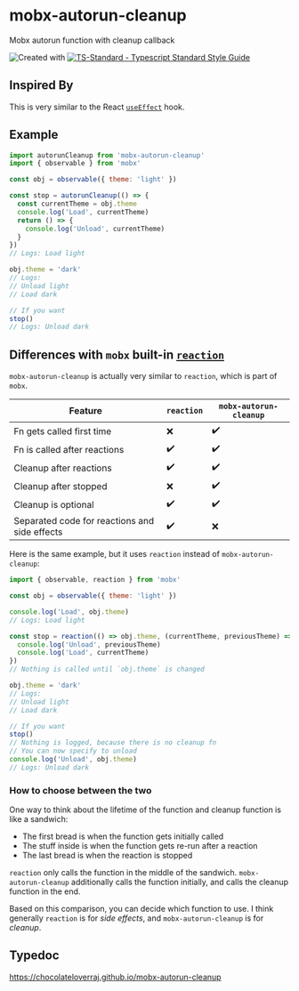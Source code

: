 # mobx-autorun-cleanup
Mobx autorun function with cleanup callback

![Created with ](https://img.shields.io/badge/Created%20with-@programmerraj/create-3cb371?style=flat)
[![TS-Standard - Typescript Standard Style Guide](https://badgen.net/badge/code%20style/ts-standard/blue?icon=typescript)](https://github.com/standard/ts-standard)

## Inspired By
This is very similar to the React [`useEffect`](https://reactjs.org/docs/hooks-effect.html#effects-with-cleanup) hook.
      
## Example
```js
import autorunCleanup from 'mobx-autorun-cleanup'
import { observable } from 'mobx'

const obj = observable({ theme: 'light' })

const stop = autorunCleanup(() => {
  const currentTheme = obj.theme
  console.log('Load', currentTheme)
  return () => {
    console.log('Unload', currentTheme)
  }
})
// Logs: Load light

obj.theme = 'dark'
// Logs:
// Unload light
// Load dark

// If you want
stop()
// Logs: Unload dark
```

## Differences with `mobx` built-in [`reaction`](https://mobx.js.org/reactions.html#reaction)
`mobx-autorun-cleanup` is actually very similar to `reaction`, which is part of `mobx`.

Feature | `reaction` | `mobx-autorun-cleanup`
--- | --- | ---
Fn gets called first time | ❌ | ✔️
Fn is called after reactions | ✔️ | ✔️
Cleanup after reactions | ✔️ | ✔️
Cleanup after stopped | ❌ | ✔️
Cleanup is optional | ✔️ | ✔️
Separated code for reactions and side effects | ✔️ | ❌

Here is the same example, but it uses `reaction` instead of `mobx-autorun-cleanup`:
```js
import { observable, reaction } from 'mobx'

const obj = observable({ theme: 'light' })

console.log('Load', obj.theme)
// Logs: Load light

const stop = reaction(() => obj.theme, (currentTheme, previousTheme) => {
  console.log('Unload', previousTheme)
  console.log('Load', currentTheme)
})
// Nothing is called until `obj.theme` is changed

obj.theme = 'dark'
// Logs:
// Unload light
// Load dark

// If you want
stop()
// Nothing is logged, because there is no cleanup fn
// You can now specify to unload
console.log('Unload', obj.theme)
// Logs: Unload dark
```

### How to choose between the two
One way to think about the lifetime of the function and cleanup function is like a sandwich:

- The first bread is when the function gets initially called
- The stuff inside is when the function gets re-run after a reaction
- The last bread is when the reaction is stopped

`reaction` only calls the function in the middle of the sandwich. `mobx-autorun-cleanup` additionally calls the function initially, and calls the cleanup function in the end.

Based on this comparison, you can decide which function to use. I think generally `reaction` is for *side effects*, and `mobx-autorun-cleanup` is for *cleanup*.

## Typedoc
https://chocolateloverraj.github.io/mobx-autorun-cleanup